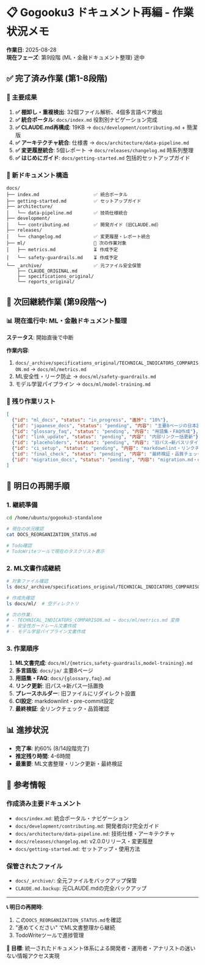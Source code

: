 # 📋 Gogooku3 ドキュメント再編 - 作業状況メモ

**作業日**: 2025-08-28  
**現在フェーズ**: 第9段階 (ML・金融ドキュメント整理) 途中  

## ✅ **完了済み作業** (第1-8段階)

### 🎯 主要成果
1. **✅ 棚卸し・重複検出**: 32個ファイル解析、4個多言語ペア検出
2. **✅ 統合ポータル**: `docs/index.md` 役割別ナビゲーション完成
3. **✅ CLAUDE.md再構成**: 19KB → `docs/development/contributing.md` + 簡潔版
4. **✅ アーキテクチャ統合**: 仕様書 → `docs/architecture/data-pipeline.md`
5. **✅ 変更履歴統合**: 5個レポート → `docs/releases/changelog.md` 時系列整理
6. **✅ はじめにガイド**: `docs/getting-started.md` 包括的セットアップガイド

### 📁 新ドキュメント構造
```
docs/
├── index.md                    ✅ 統合ポータル
├── getting-started.md          ✅ セットアップガイド  
├── architecture/
│   └── data-pipeline.md        ✅ 技術仕様統合
├── development/
│   └── contributing.md         ✅ 開発ガイド（旧CLAUDE.md）
├── releases/
│   └── changelog.md            ✅ 変更履歴・レポート統合
├── ml/                         🚧 次の作業対象
│   ├── metrics.md              ⏳ 作成予定
│   └── safety-guardrails.md    ⏳ 作成予定
└── _archive/                   ✅ 元ファイル安全保管
    ├── CLAUDE_ORIGINAL.md
    ├── specifications_original/
    └── reports_original/
```

## 🚧 **次回継続作業** (第9段階〜)

### 📊 現在進行中: ML・金融ドキュメント整理
**ステータス**: 開始直後で中断

**作業内容**:
1. `docs/_archive/specifications_original/TECHNICAL_INDICATORS_COMPARISON.md` → `docs/ml/metrics.md`
2. ML安全性・リーク防止 → `docs/ml/safety-guardrails.md`  
3. モデル学習パイプライン → `docs/ml/model-training.md`

### 📝 残り作業リスト
```json
[
  {"id": "ml_docs", "status": "in_progress", "進捗": "10%"},
  {"id": "japanese_docs", "status": "pending", "内容": "主要8ページの日本語版作成"},
  {"id": "glossary_faq", "status": "pending", "内容": "用語集・FAQ作成"},
  {"id": "link_update", "status": "pending", "内容": "内部リンク一括更新"},
  {"id": "placeholders", "status": "pending", "内容": "旧パス→新パスリダイレクト"},
  {"id": "ci_setup", "status": "pending", "内容": "markdownlint・リンクチェックCI"},
  {"id": "final_check", "status": "pending", "内容": "最終検証・品質チェック"},
  {"id": "migration_docs", "status": "pending", "内容": "migration.md・deprecations.md完成"}
]
```

## 🔧 **明日の再開手順**

### 1. 継続準備
```bash
cd /home/ubuntu/gogooku3-standalone

# 現在の状況確認
cat DOCS_REORGANIZATION_STATUS.md

# Todo確認
# TodoWriteツールで現在のタスクリスト表示
```

### 2. ML文書作成継続
```bash
# 対象ファイル確認
ls docs/_archive/specifications_original/TECHNICAL_INDICATORS_COMPARISON.md

# 作成先確認
ls docs/ml/  # 空ディレクトリ

# 次の作業: 
# - TECHNICAL_INDICATORS_COMPARISON.md → docs/ml/metrics.md 変換
# - 安全性ガードレール文書作成
# - モデル学習パイプライン文書作成
```

### 3. 作業順序
1. **ML文書完成**: `docs/ml/{metrics,safety-guardrails,model-training}.md`
2. **多言語版**: `docs/ja/` 主要8ページ
3. **用語集・FAQ**: `docs/{glossary,faq}.md` 
4. **リンク更新**: 旧パス→新パス一括置換
5. **プレースホルダー**: 旧ファイルにリダイレクト設置
6. **CI設定**: markdownlint・pre-commit設定
7. **最終検証**: 全リンクチェック・品質確認

## 📊 **進捗状況**

- **完了率**: 約60% (8/14段階完了)
- **推定残り時間**: 4-6時間
- **最重要**: ML文書整理・リンク更新・最終検証

## 🔗 **参考情報**

### 作成済み主要ドキュメント
- `docs/index.md`: 統合ポータル・ナビゲーション
- `docs/development/contributing.md`: 開発者向け完全ガイド
- `docs/architecture/data-pipeline.md`: 技術仕様・アーキテクチャ
- `docs/releases/changelog.md`: v2.0.0リリース・変更履歴
- `docs/getting-started.md`: セットアップ・使用方法

### 保管されたファイル  
- `docs/_archive/`: 全元ファイルをバックアップ保管
- `CLAUDE.md.backup`: 元CLAUDE.mdの完全バックアップ

---

**📞 明日の再開時**: 
1. この`DOCS_REORGANIZATION_STATUS.md`を確認
2. "進めてください" でML文書整理から継続
3. TodoWriteツールで進捗管理

**🎯 目標**: 統一されたドキュメント体系による開発者・運用者・アナリストの迷いない情報アクセス実現